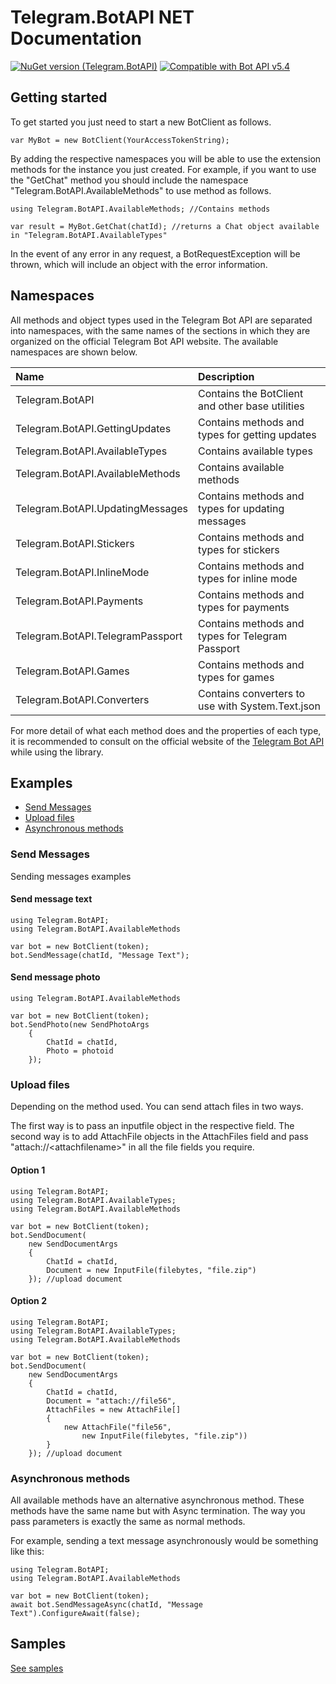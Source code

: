 # Telegram.BotAPI NET Documentation

[![NuGet version (Telegram.BotAPI)](https://img.shields.io/nuget/v/Telegram.BotAPI.svg?style=flat-square)](https://www.nuget.org/packages/Telegram.BotAPI/)
[![Compatible with Bot API v5.4](https://img.shields.io/badge/Bot%20API%20version-v5.4-blue?style=flat-square)](https://core.telegram.org/bots/api#november-5-2021)

## Getting started

To get started you just need to start a new BotClient as follows.

```CSharp
var MyBot = new BotClient(YourAccessTokenString);
```

By adding the respective namespaces you will be able to use the extension methods for the instance you just created. For example, if you want to use the "GetChat" method you should include the namespace "Telegram.BotAPI.AvailableMethods" to use method as follows.

```CSharp
using Telegram.BotAPI.AvailableMethods; //Contains methods
```

```CSharp
var result = MyBot.GetChat(chatId); //returns a Chat object available in "Telegram.BotAPI.AvailableTypes"
```

In the event of any error in any request, a BotRequestException will be thrown, which will include an object with the error information.

## Namespaces

All methods and object types used in the Telegram Bot API are separated into namespaces, with the same names of the sections in which they are organized on the official Telegram Bot API website. The available namespaces are shown below.

| Name                             | Description                                      |
| :------------------------------- | :----------------------------------------------- |
| Telegram.BotAPI                  | Contains the BotClient and other base utilities  |
| Telegram.BotAPI.GettingUpdates   | Contains methods and types for getting updates   |
| Telegram.BotAPI.AvailableTypes   | Contains available types                         |
| Telegram.BotAPI.AvailableMethods | Contains available methods                       |
| Telegram.BotAPI.UpdatingMessages | Contains methods and types for updating messages |
| Telegram.BotAPI.Stickers         | Contains methods and types for stickers          |
| Telegram.BotAPI.InlineMode       | Contains methods and types for inline mode       |
| Telegram.BotAPI.Payments         | Contains methods and types for payments          |
| Telegram.BotAPI.TelegramPassport | Contains methods and types for Telegram Passport |
| Telegram.BotAPI.Games            | Contains methods and types for games             |
| Telegram.BotAPI.Converters       | Contains converters to use with System.Text.json |

For more detail of what each method does and the properties of each type, it is recommended to consult on the official website of the [Telegram Bot API](https://core.telegram.org/bots/api) while using the library.

## Examples

- [Send Messages](###Send-Messages)
- [Upload files](###Upload-files)
- [Asynchronous methods](###Asynchronous-methods)

### Send Messages

Sending messages examples

#### Send message text

```CSharp
using Telegram.BotAPI;
using Telegram.BotAPI.AvailableMethods

var bot = new BotClient(token);
bot.SendMessage(chatId, "Message Text");
```

#### Send message photo

```CSharp
using Telegram.BotAPI.AvailableMethods

var bot = new BotClient(token);
bot.SendPhoto(new SendPhotoArgs
    {
        ChatId = chatId,
        Photo = photoid
    });
```

### Upload files

Depending on the method used. You can send attach files in two ways.

The first way is to pass an inputfile object in the respective field. The second way is to add AttachFile objects in the AttachFiles field and pass "attach://\<attachfilename\>" in all the file fields you require.

#### Option 1

```CSharp
using Telegram.BotAPI;
using Telegram.BotAPI.AvailableTypes;
using Telegram.BotAPI.AvailableMethods

var bot = new BotClient(token);
bot.SendDocument(
    new SendDocumentArgs
    {
        ChatId = chatId,
        Document = new InputFile(filebytes, "file.zip")
    }); //upload document
```

#### Option 2

```CSharp
using Telegram.BotAPI;
using Telegram.BotAPI.AvailableTypes;
using Telegram.BotAPI.AvailableMethods

var bot = new BotClient(token);
bot.SendDocument(
    new SendDocumentArgs
    {
        ChatId = chatId,
        Document = "attach://file56",
        AttachFiles = new AttachFile[]
        {
            new AttachFile("file56",
                new InputFile(filebytes, "file.zip"))
        }
    }); //upload document
```

### Asynchronous methods

All available methods have an alternative asynchronous method. These methods have the same name but with Async termination. The way you pass parameters is exactly the same as normal methods.

For example, sending a text message asynchronously would be something like this:

```CSharp
using Telegram.BotAPI;
using Telegram.BotAPI.AvailableMethods

var bot = new BotClient(token);
await bot.SendMessageAsync(chatId, "Message Text").ConfigureAwait(false);
```

## Samples

[See samples](../src/Telegram.BotAPI.Examples/readme.md)
